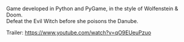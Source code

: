 Game developed in Python and PyGame, in the style of Wolfenstein & Doom. <br>
Defeat the Evil Witch before she poisons the Danube.

Trailer: https://www.youtube.com/watch?v=qO9EUeuPzuo
